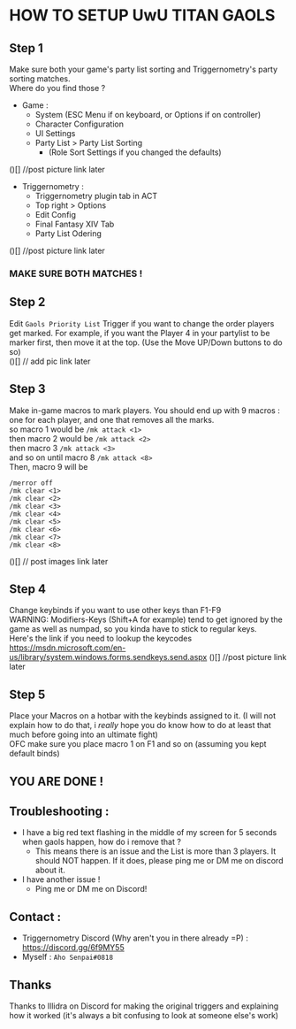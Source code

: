 # HOW TO SETUP UwU TITAN GAOLS  

## Step 1
Make sure both your game's party list sorting and Triggernometry's party sorting matches.  
Where do you find those ?  
- Game : 
    - System (ESC Menu if on keyboard, or Options if on controller)  
    - Character Configuration  
    - UI Settings  
    - Party List > Party List Sorting
        - (Role Sort Settings if you changed the defaults)  

()[] //post picture link later  
  
- Triggernometry : 
    - Triggernometry plugin tab in ACT
    - Top right > Options
    - Edit Config
    - Final Fantasy XIV Tab
    - Party List Odering

()[] //post picture link later

### MAKE SURE BOTH MATCHES !

## Step 2
Edit `Gaols Priority List` Trigger if you want to change the order players get marked. For example, if you want the Player 4 in your partylist to be marker first, then move it at the top. (Use the Move UP/Down buttons to do so)  
()[] // add pic link later

## Step 3
Make in-game macros to mark players. You should end up with 9 macros : one for each player, and one that removes all the marks.  
so macro 1 would be `/mk attack <1>`  
then macro 2 would be `/mk attack <2>`  
then macro 3 `/mk attack <3>`  
and so on until macro 8 `/mk attack <8>`  
Then, macro 9 will be  
```
/merror off
/mk clear <1>
/mk clear <2>
/mk clear <3>
/mk clear <4>
/mk clear <5>
/mk clear <6>
/mk clear <7>
/mk clear <8>
```
()[] // post images link later

## Step 4
Change keybinds if you want to use other keys than F1-F9  
WARNING: Modifiers-Keys (Shift+A for example) tend to get ignored by the game as well as numpad, so you kinda have to stick to regular keys.  
Here's the link if you need to lookup the keycodes  
https://msdn.microsoft.com/en-us/library/system.windows.forms.sendkeys.send.aspx
()[] //post picture link later


## Step 5
Place your Macros on a hotbar with the keybinds assigned to it. (I will not explain how to do that, i *really* hope you do know how to do at least that much before going into an ultimate fight)  
OFC make sure you place macro 1 on F1 and so on (assuming you kept default binds)

## YOU ARE DONE !  
  
  
## Troubleshooting :   
- I have a big red text flashing in the middle of my screen for 5 seconds when gaols happen, how do i remove that ?
    - This means there is an issue and the List is more than 3 players. It should NOT happen. If it does, please ping me or DM me on discord about it.  
- I have another issue !
    - Ping me or DM me on Discord!  


## Contact : 
- Triggernometry Discord (Why aren't you in there already =P) : https://discord.gg/6f9MY55
- Myself : `Aho Senpai#0818`

## Thanks
Thanks to Illidra on Discord for making the original triggers and explaining how it worked (it's always a bit confusing to look at someone else's work)
